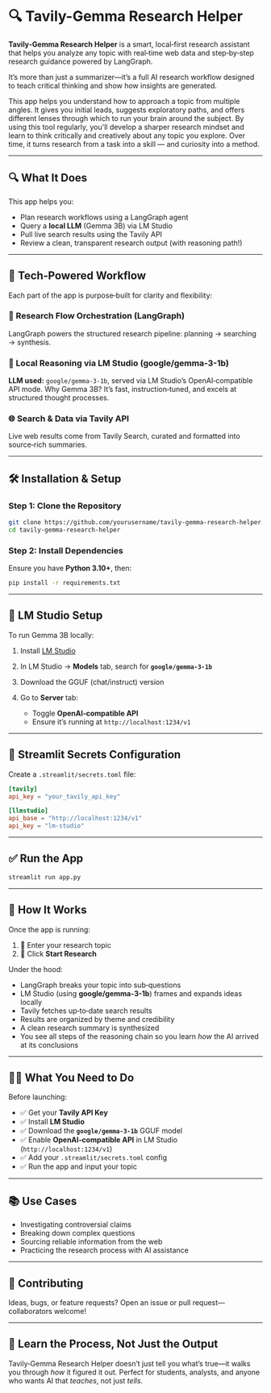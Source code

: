 # 🔍 Tavily-Gemma Research Helper

**Tavily‑Gemma Research Helper** is a smart, local‑first research assistant that helps you analyze any topic with real‑time web data and step‑by‑step research guidance powered by LangGraph.

It’s more than just a summarizer—it’s a full AI research workflow designed to teach critical thinking and show how insights are generated.

This app helps you understand how to approach a topic from multiple angles. It gives you initial leads, suggests exploratory paths, and offers different lenses through which to run your brain around the subject. By using this tool regularly, you'll develop a sharper research mindset and learn to think critically and creatively about any topic you explore.
Over time, it turns research from a task into a skill — and curiosity into a method.

---

## 🔍 What It Does

This app helps you:

* Plan research workflows using a LangGraph agent
* Query a **local LLM** (Gemma 3B) via LM Studio
* Pull live search results using the Tavily API
* Review a clean, transparent research output (with reasoning path!)

---

## 🧠 Tech‑Powered Workflow

Each part of the app is purpose‑built for clarity and flexibility:

### 🧭 Research Flow Orchestration (LangGraph)

LangGraph powers the structured research pipeline: planning → searching → synthesis.

### 🤖 Local Reasoning via LM Studio (google/gemma-3-1b)

**LLM used:** `google/gemma-3-1b`, served via LM Studio’s OpenAI‑compatible API mode.
Why Gemma 3B? It’s fast, instruction‑tuned, and excels at structured thought processes.

### 🌐 Search & Data via Tavily API

Live web results come from Tavily Search, curated and formatted into source‑rich summaries.

---

## 🛠️ Installation & Setup

### Step 1: Clone the Repository

```bash
git clone https://github.com/yourusername/tavily-gemma-research-helper.git
cd tavily-gemma-research-helper
```

### Step 2: Install Dependencies

Ensure you have **Python 3.10+**, then:

```bash
pip install -r requirements.txt
```

---

## 🤖 LM Studio Setup

To run Gemma 3B locally:

1. Install [LM Studio](https://lmstudio.ai/)
2. In LM Studio → **Models** tab, search for **`google/gemma-3-1b`**
3. Download the GGUF (chat/instruct) version
4. Go to **Server** tab:

   * Toggle **OpenAI‑compatible API**
   * Ensure it’s running at `http://localhost:1234/v1`

---

## 🔐 Streamlit Secrets Configuration

Create a `.streamlit/secrets.toml` file:

```toml
[tavily]
api_key = "your_tavily_api_key"

[llmstudio]
api_base = "http://localhost:1234/v1"
api_key = "lm-studio"
```

---

## ✅ Run the App

```bash
streamlit run app.py
```
---

## 🔁 How It Works

Once the app is running:

1. 📝 Enter your research topic
2. 🚀 Click **Start Research**

Under the hood:

* LangGraph breaks your topic into sub‑questions
* LM Studio (using **google/gemma-3-1b**) frames and expands ideas locally
* Tavily fetches up‑to‑date search results
* Results are organized by theme and credibility
* A clean research summary is synthesized
* You see all steps of the reasoning chain so you learn *how* the AI arrived at its conclusions

---

## 🧑‍💻 What You Need to Do

Before launching:

* ✅ Get your **Tavily API Key**
* ✅ Install **LM Studio**
* ✅ Download the **`google/gemma-3-1b`** GGUF model
* ✅ Enable **OpenAI‑compatible API** in LM Studio (`http://localhost:1234/v1`)
* ✅ Add your `.streamlit/secrets.toml` config
* ✅ Run the app and input your topic

---

## 📚 Use Cases

* Investigating controversial claims
* Breaking down complex questions
* Sourcing reliable information from the web
* Practicing the research process with AI assistance


---

## 🤝 Contributing

Ideas, bugs, or feature requests? Open an issue or pull request—collaborators welcome!

---

## 🧠 Learn the Process, Not Just the Output

Tavily‑Gemma Research Helper doesn’t just tell you what’s true—it walks you through *how* it figured it out.
Perfect for students, analysts, and anyone who wants AI that *teaches*, not just *tells*.
